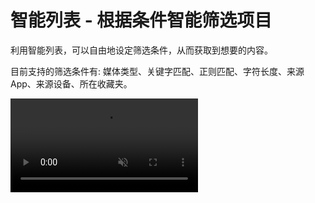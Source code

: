 # 智能列表 - 根据条件智能筛选项目

利用智能列表，可以自由地设定筛选条件，从而获取到想要的内容。

目前支持的筛选条件有: 媒体类型、关键字匹配、正则匹配、字符长度、来源 App、来源设备、所在收藏夹。

<video autoplay muted loop>
    <source src="/videos/youtubelinks-1080.mp4" type="video/mp4">
    <iframe src="/videos/youtubelinks-1080.mp4" scrolling="no" border="0" frameborder="0" allow="autoplay; encrypted-media" allowfullscreen></iframe>
</video>